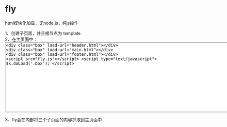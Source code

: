 # fly
html模块化加载，无node.js，纯js操作

1、创建子页面，并且根节点为 template
<br/>
2、在主页面中：
    <textarea rows="15" cols="100">
        <div class="box" load-url="header.html"></div>
        <div class="box" load-url="main.html"></div>
        <div class="box" load-url="footer.html"></div>
        <script src="fly.js"></script>
        <script type="text/javascript">
          $k.doLoad('.box');
        </script>
    </textarea>
       
     
3、fly会在内部将三个子页面的内容抓取到主页面中 

    


